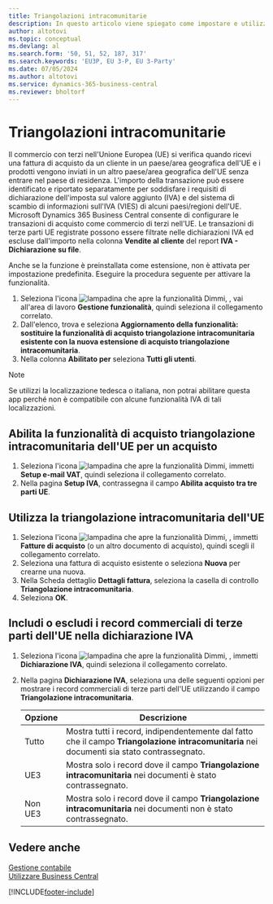 ```yaml
---
title: Triangolazioni intracomunitarie
description: In questo articolo viene spiegato come impostare e utilizzare le transazioni di acquisto di terze parti nell'Unione Europea (UE).
author: altotovi
ms.topic: conceptual
ms.devlang: al
ms.search.form: '50, 51, 52, 187, 317'
ms.search.keywords: 'EU3P, EU 3-P, EU 3-Party'
ms.date: 07/05/2024
ms.author: altotovi
ms.service: dynamics-365-business-central
ms.reviewer: bholtorf
---
```


# Triangolazioni intracomunitarie

Il commercio con terzi nell'Unione Europea (UE) si verifica quando ricevi una fattura di acquisto da un cliente in un paese/area geografica dell'UE e i prodotti vengono inviati in un altro paese/area geografica dell'UE senza entrare nel paese di residenza. L'importo della transazione può essere identificato e riportato separatamente per soddisfare i requisiti di dichiarazione dell'imposta sul valore aggiunto (IVA) e del sistema di scambio di informazioni sull'IVA (VIES) di alcuni paesi/regioni dell'UE. Microsoft Dynamics 365 Business Central consente di configurare le transazioni di acquisto come commercio di terzi nell'UE. Le transazioni di terze parti UE registrate possono essere filtrate nelle dichiarazioni IVA ed escluse dall'importo nella colonna **Vendite al cliente** del report **IVA - Dichiarazione su file**.

Anche se la funzione è preinstallata come estensione, non è attivata per impostazione predefinita. Eseguire la procedura seguente per attivare la funzionalità.

1. Seleziona l'icona ![lampadina che apre la funzionalità Dimmi](media/ui-search/search_small.png "Informazioni sull'operazione che si desidera eseguire"), , vai all'area di lavoro **Gestione funzionalità**, quindi seleziona il collegamento correlato.
2. Dall'elenco, trova e seleziona **Aggiornamento della funzionalità: sostituire la funzionalità di acquisto triangolazione intracomunitaria esistente con la nuova estensione di acquisto triangolazione intracomunitaria**.
3. Nella colonna **Abilitato per** seleziona **Tutti gli utenti**.

> [!NOTE]
> Se utilizzi la localizzazione tedesca o italiana, non potrai abilitare questa app perché non è compatibile con alcune funzionalità IVA di tali localizzazioni.  

## Abilita la funzionalità di acquisto triangolazione intracomunitaria dell'UE per un acquisto

1. Seleziona l'icona ![lampadina che apre la funzionalità Dimmi](media/ui-search/search_small.png "Informazioni sull'operazione che si desidera eseguire"), immetti **Setup e-mail VAT**, quindi seleziona il collegamento correlato.
2. Nella pagina **Setup IVA**, contrassegna il campo **Abilita acquisto tra tre parti UE**.

## Utilizza la triangolazione intracomunitaria dell'UE

1. Seleziona l'icona ![lampadina che apre la funzionalità Dimmi](media/ui-search/search_small.png "Informazioni sull'operazione che si desidera eseguire"), , immetti **Fatture di acquisto** (o un altro documento di acquisto), quindi scegli il collegamento correlato.
2. Seleziona una fattura di acquisto esistente o seleziona **Nuova** per crearne una nuova.
3. Nella Scheda dettaglio **Dettagli fattura**, seleziona la casella di controllo **Triangolazione intracomunitaria**.
4. Seleziona **OK**.

## Includi o escludi i record commerciali di terze parti dell'UE nella dichiarazione IVA

1. Seleziona l'icona ![lampadina che apre la funzionalità Dimmi](media/ui-search/search_small.png "Informazioni sull'operazione che si desidera eseguire"), , immetti **Dichiarazione IVA**, quindi seleziona il collegamento correlato.
2. Nella pagina **Dichiarazione IVA**, seleziona una delle seguenti opzioni per mostrare i record commerciali di terze parti dell'UE utilizzando il campo **Triangolazione intracomunitaria**.

    | Opzione | Descrizione |
    |--------|-------------|
    | Tutto | Mostra tutti i record, indipendentemente dal fatto che il campo **Triangolazione intracomunitaria** nei documenti sia stato contrassegnato. |
    | UE3 | Mostra solo i record dove il campo **Triangolazione intracomunitaria** nei documenti è stato contrassegnato. |
    | Non UE3 | Mostra solo i record dove il campo **Triangolazione intracomunitaria** nei documenti non è stato contrassegnato. |


## Vedere anche
[Gestione contabile](finance.md)  
[Utilizzare Business Central](ui-work-product.md)

[!INCLUDE[footer-include](includes/footer-banner.md)]
